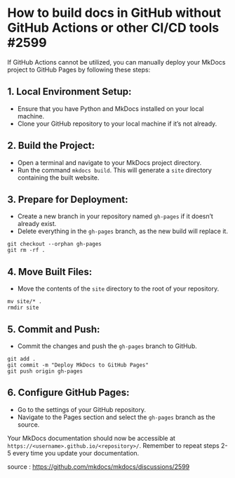 # How to build docs in GitHub without GitHub Actions or other CI/CD tools #2599

If GitHub Actions cannot be utilized, you can manually deploy your MkDocs project to GitHub Pages by following these steps:

## 1. Local Environment Setup:

- Ensure that you have Python and MkDocs installed on your local machine.
- Clone your GitHub repository to your local machine if it’s not already.

## 2. Build the Project:

- Open a terminal and navigate to your MkDocs project directory.
- Run the command `mkdocs build`. This will generate a `site` directory containing the built website.

## 3. Prepare for Deployment:

- Create a new branch in your repository named `gh-pages` if it doesn’t already exist.
- Delete everything in the `gh-pages` branch, as the new build will replace it.

```shell
git checkout --orphan gh-pages
git rm -rf .
```

## 4. Move Built Files:

- Move the contents of the `site` directory to the root of your repository.

```shell
mv site/* .
rmdir site
```

## 5. Commit and Push:

- Commit the changes and push the `gh-pages` branch to GitHub.

```shell
git add .
git commit -m "Deploy MkDocs to GitHub Pages"
git push origin gh-pages
```

## 6. Configure GitHub Pages:

- Go to the settings of your GitHub repository.
- Navigate to the Pages section and select the `gh-pages` branch as the source.

Your MkDocs documentation should now be accessible at `https://<username>.github.io/<repository>/`. Remember to repeat steps 2-5 every time you update your documentation.


source : https://github.com/mkdocs/mkdocs/discussions/2599